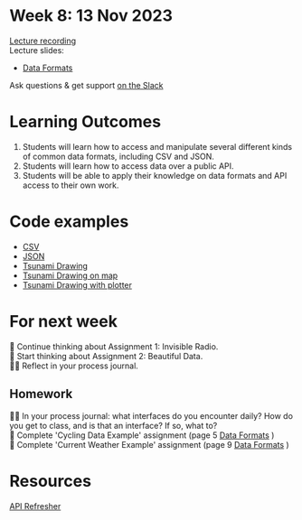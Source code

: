 # Week 8: 13 Nov 2023

[Lecture recording](https://ual.cloud.panopto.eu/Panopto/Pages/Viewer.aspx?id=a51ddce4-1a84-4a3d-8e84-b08500de4bd6)  
Lecture slides:

- [Data Formats](DataFormats.pdf)

Ask questions & get support [on the Slack](https://ual-cci.slack.com/)

# Learning Outcomes

1. Students will learn how to access and manipulate several different kinds of common data formats, including CSV and JSON.
1. Students will learn how to access data over a public API.
1. Students will be able to apply their knowledge on data formats and API access to their own work.

# Code examples

- [CSV](<examples/CSV example>)
- [JSON](<examples/JSON example>)
- [Tsunami Drawing](examples/tsunami-drawing)
- [Tsunami Drawing on map](examples/tsunami-map)
- [Tsunami Drawing with plotter](examples/tsunami-plotter)

# For next week

💭 Continue thinking about Assignment 1: Invisible Radio.  
💭 Start thinking about Assignment 2: Beautiful Data.  
✍🏼 Reflect in your process journal.

## Homework

✍🏼 In your process journal: what interfaces do you encounter daily? How do you get to class, and is that an interface? If so, what to?  
🎨 Complete 'Cycling Data Example' assignment (page 5 [Data Formats](DataFormats.pdf) )  
🎨 Complete 'Current Weather Example' assignment (page 9 [Data Formats](DataFormats.pdf) )

# Resources

[API Refresher](https://ual.cloud.panopto.eu/Panopto/Pages/Viewer.aspx?id=dfe5cf5a-0a52-47d4-900a-af5e0007eab2)
